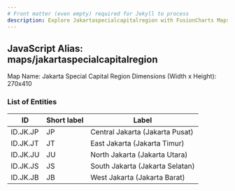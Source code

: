 ```yaml
---
# Front matter (even empty) required for Jekyll to process
description: Explore Jakartaspecialcapitalregion with FusionCharts Maps – Detailed features for seamless integration. Try now & enhance your data visualization today! 
---
```


## JavaScript Alias: maps/jakartaspecialcapitalregion

Map Name: Jakarta Special Capital Region
Dimensions (Width x Height): 270x410





### List of Entities

ID | Short label | Label
---|---|---|
ID.JK.JP|JP|Central Jakarta (Jakarta Pusat)
ID.JK.JT|JT|East Jakarta (Jakarta Timur)
ID.JK.JU|JU|North Jakarta (Jakarta Utara)
ID.JK.JS|JS|South Jakarta (Jakarta Selatan)
ID.JK.JB|JB|West Jakarta (Jakarta Barat)